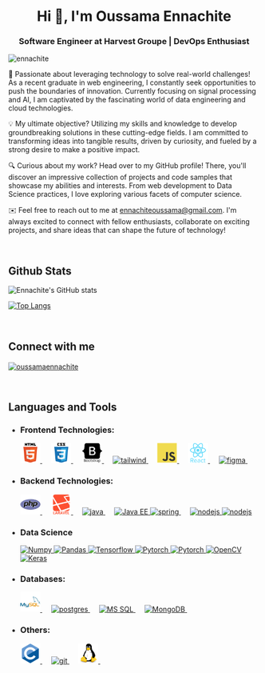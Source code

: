 <h1 align="center">Hi 👋, I'm Oussama Ennachite</h1>

<h3 align="center">Software Engineer at Harvest Groupe | DevOps Enthusiast</h3>

<p align="left"> <img src="https://komarev.com/ghpvc/?username=ennachite&label=Profile%20views&color=e42a28&style=flat" alt="ennachite" /> </p>

🚀 Passionate about leveraging technology to solve real-world challenges! As a recent graduate in web engineering, I constantly seek opportunities to push the boundaries of innovation. Currently focusing on signal processing and AI, I am captivated by the fascinating world of data engineering and cloud technologies.

💡 My ultimate objective? Utilizing my skills and knowledge to develop groundbreaking solutions in these cutting-edge fields. I am committed to transforming ideas into tangible results, driven by curiosity, and fueled by a strong desire to make a positive impact.

🔍 Curious about my work? Head over to my GitHub profile! There, you'll discover an impressive collection of projects and code samples that showcase my abilities and interests. From web development to Data Science practices, I love exploring various facets of computer science.

✉️ Feel free to reach out to me at ennachiteoussama@gmail.com. I'm always excited to connect with fellow enthusiasts, collaborate on exciting projects, and share ideas that can shape the future of technology!
 
<br>
<h2 align="left">Github Stats</h2>
<p>
   
![Ennachite's GitHub stats](https://github-readme-stats.vercel.app/api/?username=ennachite&show_icons=true&title_color=fff&icon_color=79ff97&text_color=9f9f9f&bg_color=151515)

[![Top Langs](https://github-readme-stats.vercel.app/api/top-langs/?username=ennachite&layout=compact&langs_count=8&title_color=fff&text_color=aaaaaa&bg_color=050505)](https://github.com/ennachite/github-readme-stats)
 
   
</p>
<br>
<h2 align="left">Connect with me</h2>
<p align="left">
   <a href="https://www.linkedin.com/in/oussamaennachite/" target="_blank"><img align="center" src="https://raw.githubusercontent.com/rahuldkjain/github-profile-readme-generator/master/src/images/icons/Social/linked-in-alt.svg" alt="oussamaennachite" height="30" width="40" /></a>
   &emsp;
</p>
<br>
<h2 align="left">Languages and Tools</h2>
<ul>
    <li>
        <h3 align="left">Frontend Technologies:</h3>
        <div>
            <a href="https://www.w3.org/html/" target="_blank">
            <img src="https://raw.githubusercontent.com/devicons/devicon/master/icons/html5/html5-original-wordmark.svg" alt="html5" width="40" height="40"/>
            </a>
            &emsp;
            <a href="https://www.w3schools.com/css/" target="_blank">
            <img src="https://raw.githubusercontent.com/devicons/devicon/master/icons/css3/css3-original-wordmark.svg" alt="css3" width="40" height="40"/>
            </a>
            &emsp;
            <a href="https://getbootstrap.com" target="_blank">
            <img src="https://raw.githubusercontent.com/devicons/devicon/master/icons/bootstrap/bootstrap-plain-wordmark.svg" alt="bootstrap" width="40" height="40"/>
            </a>
            &emsp;
            <a href="https://tailwindcss.com/" target="_blank">
            <img src="https://upload.wikimedia.org/wikipedia/commons/d/d5/Tailwind_CSS_Logo.svg" alt="tailwind" width="40" height="40"/>
            </a>
            &emsp;
            <a href="https://developer.mozilla.org/en-US/docs/Web/JavaScript" target="_blank">
            <img src="https://raw.githubusercontent.com/devicons/devicon/master/icons/javascript/javascript-original.svg" alt="javascript" width="40" height="40"/>
            </a>
            &emsp;
            <a href="https://reactjs.org/" target="_blank">
            <img src="https://raw.githubusercontent.com/devicons/devicon/master/icons/react/react-original-wordmark.svg" alt="react" width="40" height="40"/>
            </a>
            &emsp;
            <a href="https://www.figma.com/" target="_blank">
            <img src="https://www.vectorlogo.zone/logos/figma/figma-icon.svg" alt="figma" width="40" height="40"/>
            </a>
            &emsp;
         </div>
      </li>
      <li>
         <h3>Backend Technologies:</h3>
         <div>
            <a href="https://www.php.net" target="_blank">
            <img src="https://raw.githubusercontent.com/devicons/devicon/master/icons/php/php-original.svg" alt="php" width="40" height="40"/>
            </a>
            &emsp;
            <a href="https://laravel.com/" target="_blank">
            <img src="https://raw.githubusercontent.com/devicons/devicon/master/icons/laravel/laravel-plain-wordmark.svg" alt="laravel" width="40" height="40"/>
            </a>
            &emsp;
            <a href="https://docs.oracle.com/en/java/" target="_blank">
            <img src="https://www.vectorlogo.zone/logos/java/java-ar21.svg" alt="java" width="80" height="40"/>
            </a>
            &emsp;
            <a href="https://jakarta.ee/" target="_blank">
            <img src="https://jakarta.ee/images/jakarta/jakarta-ee-logo-color.svg" alt="Java EE" width="100" height="30"/>
            </a>
            <a href="https://spring.io/" target="_blank">
            <img src="https://spring.io/images/spring-logo-9146a4d3298760c2e7e49595184e1975.svg" alt="spring" width="100" height="30"/>
            </a>
            &emsp;
            <a href="https://nodejs.org/" target="_blank">
            <img src="https://nodejs.org/static/images/logo.svg" alt="nodejs" width="65" height="40"/>
            </a>
            <a href="https://flask.palletsprojects.com/en/2.1.x/" target="_blank">
            <img src="https://flask.palletsprojects.com/en/2.1.x/_images/flask-logo.png" alt="nodejs" width="80" height="30"/>
            </a>
         </div>
      </li>
      <li>
         <h3>Data Science</h3>
         <div>
            <a href="https://numpy.org/" target="_blank">
            <img src="https://numpy.org/images/logo.svg" alt="Numpy" width="40" height="40"/>
            </a>
            <a href="https://pandas.pydata.org/" target="_blank">
            <img src="https://pandas.pydata.org/static/img/pandas_white.svg" alt="Pandas" width="80" height="60"/>
            </a>
            <a href="https://www.tensorflow.org/" target="_blank">
            <img src="https://www.gstatic.com/devrel-devsite/prod/vc901a5242fa1f51622c87b6b540eca04c81baea0c307ecf1bb2dd2ea202bf099/tensorflow/images/lockup.svg" alt="Tensorflow" width="80" height="60"/>
            </a>
            <a href="https://pytorch.org/" target="_blank">
            <img src="https://pytorch.org/assets/images/logo.svg" alt="Pytorch" width="80" height="60"/>
            <a href="https://scikit-learn.org/stable/" target="_blank">
            <img src="https://scikit-learn.org/stable/_static/scikit-learn-logo-small.png" alt="Pytorch" width="80" height="30"/>
            </a>
            <a href="https://opencv.org/" target="_blank">
            <img src="https://opencv.org/wp-content/uploads/2022/05/logo.png" alt="OpenCV" width="30" height="40"/>
            </a>
            <a href="https://keras.io/" target="_blank">
            <img src="https://keras.io/img/logo.png" alt="Keras" width="80" height="25"/>
            </a>
         </div>
      </li>
      <li>
         <h3>Databases:</h3>
         <div>
            <a href="https://www.mysql.com/" target="_blank">
            <img src="https://raw.githubusercontent.com/devicons/devicon/master/icons/mysql/mysql-original-wordmark.svg" alt="mysql" width="40" height="40"/>
            </a>
            &emsp;
            <a href="https://www.postgresql.org/" target="_blank">
            <img src="https://www.postgresql.org/media/img/about/press/elephant.png" alt="postgres" width="40" height="40"/>
            </a>
            &emsp;
            <a href="https://docs.microsoft.com/en-us/sql/?view=sql-server-ver15" target="_blank">
            <img src="https://www.svgrepo.com/show/303229/microsoft-sql-server-logo.svg" alt="MS SQL" width="40" height="40"/>
            </a>
            &emsp;
            <a href="https://docs.mongodb.com/" target="_blank">
            <img src="https://upload.wikimedia.org/wikipedia/commons/thumb/9/93/MongoDB_Logo.svg/512px-MongoDB_Logo.svg.png" alt="MongoDB" width="110" height="30"/>
            </a>
            &emsp;
         </div>
      </li>
      <li>
         <h3>Others:</h3>
         <div>
            <a href="https://www.w3schools.com/c/" target="_blank">
            <img src="https://raw.githubusercontent.com/devicons/devicon/master/icons/c/c-original.svg" alt="c" width="40" height="40"/>
            </a>
            &emsp;
            <a href="https://git-scm.com/" target="_blank">
            <img src="https://www.vectorlogo.zone/logos/git-scm/git-scm-icon.svg" alt="git" width="40" height="40"/>
            </a>
            &emsp;
            <a href="https://www.linux.org/" target="_blank">
            <img src="https://raw.githubusercontent.com/devicons/devicon/master/icons/linux/linux-original.svg" alt="linux" width="40" height="40"/>
            </a>
            &emsp;
         </div>
      </li>
</ul>
